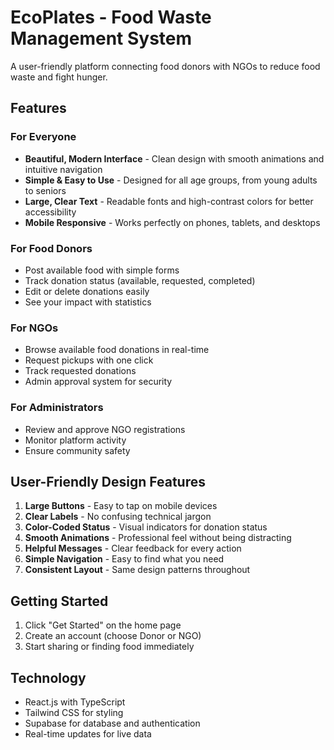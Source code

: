 # EcoPlates - Food Waste Management System

A user-friendly platform connecting food donors with NGOs to reduce food waste and fight hunger.

## Features

### For Everyone
- **Beautiful, Modern Interface** - Clean design with smooth animations and intuitive navigation
- **Simple & Easy to Use** - Designed for all age groups, from young adults to seniors
- **Large, Clear Text** - Readable fonts and high-contrast colors for better accessibility
- **Mobile Responsive** - Works perfectly on phones, tablets, and desktops

### For Food Donors
- Post available food with simple forms
- Track donation status (available, requested, completed)
- Edit or delete donations easily
- See your impact with statistics

### For NGOs
- Browse available food donations in real-time
- Request pickups with one click
- Track requested donations
- Admin approval system for security

### For Administrators
- Review and approve NGO registrations
- Monitor platform activity
- Ensure community safety

## User-Friendly Design Features

1. **Large Buttons** - Easy to tap on mobile devices
2. **Clear Labels** - No confusing technical jargon
3. **Color-Coded Status** - Visual indicators for donation status
4. **Smooth Animations** - Professional feel without being distracting
5. **Helpful Messages** - Clear feedback for every action
6. **Simple Navigation** - Easy to find what you need
7. **Consistent Layout** - Same design patterns throughout

## Getting Started

1. Click "Get Started" on the home page
2. Create an account (choose Donor or NGO)
3. Start sharing or finding food immediately

## Technology

- React.js with TypeScript
- Tailwind CSS for styling
- Supabase for database and authentication
- Real-time updates for live data
